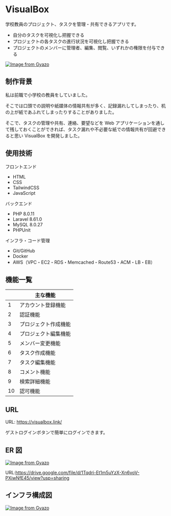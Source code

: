 # VisualBox

学校教員のプロジェクト、タスクを管理・共有できるアプリです。

-   自分のタスクを可視化し把握できる
-   プロジェクトの各タスクの進行状況を可視化し把握できる
-   プロジェクトのメンバーに管理者、編集、閲覧、いずれかの権限を付与できる

[![Image from Gyazo](https://i.gyazo.com/5cb35cbfec5b3012f6d385f7b9cbf755.png)](https://gyazo.com/5cb35cbfec5b3012f6d385f7b9cbf755)

## 制作背景

私は前職で小学校の教員をしていました。

そこでは口頭での説明や紙媒体の情報共有が多く、記録漏れしてしまったり、机の上が紙であふれてしまったりすることがありました。

そこで、タスクの管理や共有、連絡、要望などを Web アプリケーションを通して残しておくことができれば、タスク漏れや不必要な紙での情報共有が回避できると思い VisualBox を開発しました。

## 使用技術

フロントエンド

-   HTML
-   CSS
-   TailwindCSS
-   JavaScript

バックエンド

-   PHP 8.0.11
-   Laravel 8.61.0
-   MySQL 8.0.27
-   PHPUnit

インフラ・コード管理

-   Git/GitHub
-   Docker
-   AWS（VPC・EC2・RDS・Memcached・Route53・ACM・LB・EB）

## 機能一覧

|     | 主な機能             |
| --- | -------------------- |
| 1   | アカウント登録機能   |
| 2   | 認証機能             |
| 3   | プロジェクト作成機能 |
| 4   | プロジェクト編集機能 |
| 5   | メンバー変更機能     |
| 6   | タスク作成機能       |
| 7   | タスク編集機能       |
| 8   | コメント機能         |
| 9   | 検索詳細機能         |
| 10  | 認可機能             |

## URL

URL: https://visualbox.link/

ゲストログインボタンで簡単にログインできます。

## ER 図

[![Image from Gyazo](https://i.gyazo.com/a567bd8fe5e83106137049ee801b5e61.png)](https://gyazo.com/a567bd8fe5e83106137049ee801b5e61)

URL:https://drive.google.com/file/d/1Tqdri-Et1m5uYzX-Xn6voV-PXiwNfE45/view?usp=sharing

## インフラ構成図

[![Image from Gyazo](https://i.gyazo.com/66db460cc11bff75eb4c1b6433e53e68.png)](https://gyazo.com/66db460cc11bff75eb4c1b6433e53e68)
